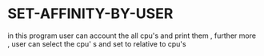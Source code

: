 # SET-AFFINITY-BY-USER
in this program  user can account the all cpu's and print them , further more , user can select the cpu' s and set to relative to cpu's
